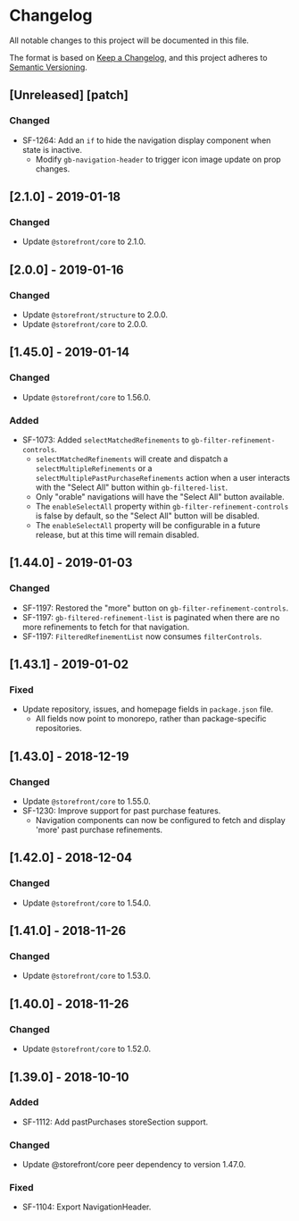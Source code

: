 # Changelog
All notable changes to this project will be documented in this file.

The format is based on [Keep a Changelog](https://keepachangelog.com/en/1.0.0/),
and this project adheres to [Semantic Versioning](https://semver.org/spec/v2.0.0.html).

## [Unreleased] [patch]
### Changed
- SF-1264: Add an `if` to hide the navigation display component when state is inactive.
  - Modify `gb-navigation-header` to trigger icon image update on prop changes.

## [2.1.0] - 2019-01-18
### Changed
- Update `@storefront/core` to 2.1.0.

## [2.0.0] - 2019-01-16
### Changed
- Update `@storefront/structure` to 2.0.0.
- Update `@storefront/core` to 2.0.0.

## [1.45.0] - 2019-01-14
### Changed
- Update `@storefront/core` to 1.56.0.

### Added
- SF-1073: Added `selectMatchedRefinements` to `gb-filter-refinement-controls`.
  - `selectMatchedRefinements` will create and dispatch a `selectMultipleRefinements` or a `selectMultiplePastPurchaseRefinements` action when a user interacts with the "Select All" button within `gb-filtered-list`.
  - Only "orable" navigations will have the "Select All" button available.
  - The `enableSelectAll` property within `gb-filter-refinement-controls` is false by default, so the "Select All" button will be disabled.
  - The `enableSelectAll` property will be configurable in a future release, but at this time will remain disabled.

## [1.44.0] - 2019-01-03
### Changed
- SF-1197: Restored the "more" button on `gb-filter-refinement-controls`.
- SF-1197: `gb-filtered-refinement-list` is paginated when there are no more refinements
  to fetch for that navigation.
- SF-1197: `FilteredRefinementList` now consumes `filterControls`.

## [1.43.1] - 2019-01-02
### Fixed
- Update repository, issues, and homepage fields in `package.json` file.
  - All fields now point to monorepo, rather than package-specific repositories.

## [1.43.0] - 2018-12-19
### Changed
- Update `@storefront/core` to 1.55.0.
- SF-1230: Improve support for past purchase features.
  - Navigation components can now be configured to fetch and display 'more' past purchase refinements.

## [1.42.0] - 2018-12-04
### Changed
- Update `@storefront/core` to 1.54.0.

## [1.41.0] - 2018-11-26
### Changed
- Update `@storefront/core` to 1.53.0.

## [1.40.0] - 2018-11-26
### Changed
- Update `@storefront/core` to 1.52.0.

## [1.39.0] - 2018-10-10
### Added
- SF-1112: Add pastPurchases storeSection support.

### Changed
- Update @storefront/core peer dependency to version 1.47.0.

### Fixed
- SF-1104: Export NavigationHeader.
